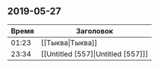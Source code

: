 ## 2019-05-27
| Время | Заголовок |
| --- | --- |
| 01:23 | [[Тыква\|Тыква]] |
| 23:34 | [[Untitled [557]\|Untitled [557]]] |

